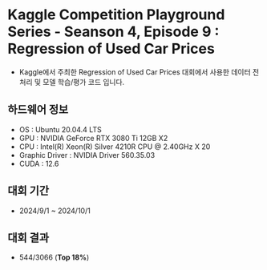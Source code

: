 # Kaggle Competition Playground Series - Seanson 4, Episode 9 : Regression of Used Car Prices
+ Kaggle에서 주최한 Regression of Used Car Prices 대회에서 사용한 데이터 전처리 및 모델 학습/평가 코드 입니다.

## 하드웨어 정보
+ OS : Ubuntu 20.04.4 LTS
+ GPU : NVIDIA GeForce RTX 3080 Ti 12GB X2
+ CPU : Intel(R) Xeon(R) Silver 4210R CPU @ 2.40GHz X 20
+ Graphic Driver : NVIDIA Driver 560.35.03
+ CUDA : 12.6

## 대회 기간
+ 2024/9/1 ~ 2024/10/1

## 대회 결과
+ 544/3066 (**Top 18%**)
